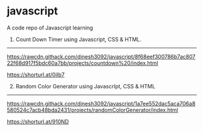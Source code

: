 # javascript
A code repo of Javascript learning

1. Count Down Timer using Javascript, CSS & HTML.
---------------------------------------------------------------
https://rawcdn.githack.com/dinesh3092/javascript/8f68eef300786b7ac80722f68d917f5bdc60a7bb/projects/countdown%20/index.html

https://shorturl.at/0iIb7

2. Random Color Generator using JavascrIpt, CSS & HTML
---------------------------------------------------------
https://rawcdn.githack.com/dinesh3092/javascript/1a7ee552dac5aca706a8580524c7acb48bda2431/projects/randomColorGenerator/index.html

https://shorturl.at/910ND

